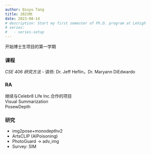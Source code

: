 ```yaml
---
author: Qiuyu Tang
title: 2023秋
date: 2023-08-14
# description: Start my first semester of Ph.D. program at Lehigh
# series:
#   - series-setup
---
```

开始博士生项目的第一学期   





### 课程

*CSE 406 研究方法* - 讲师: Dr. Jeff Heflin，Dr. Maryann DiEdwardo

### RA
继续与Celebr8 Life Inc.合作的项目  
Visual Summarization  
PosewDepth

### 研究
- img2pose+monodepthv2  
- ArtsCLIP (AIPoisoning)
- PhotoGuard -> adv_img
- Survey: SIM

